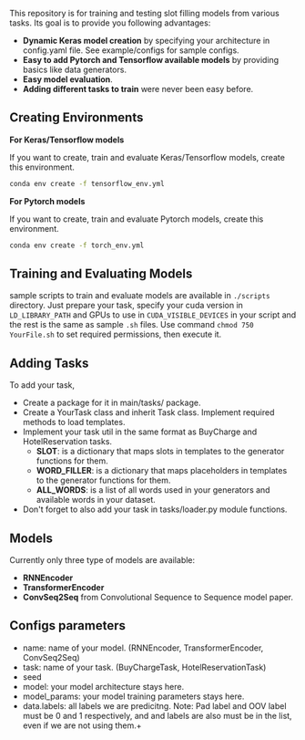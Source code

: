 This repository is for training and testing slot filling models from various tasks.
Its goal is to provide you following advantages:
- **Dynamic Keras model creation** by specifying your architecture in config.yaml file. See example/configs for sample configs.
- **Easy to add Pytorch and Tensorflow available models** by providing basics like data generators.
- **Easy model evaluation**.
- **Adding different tasks to train** were never been easy before.

## Creating Environments

**For Keras/Tensorflow models**

If you want to create, train and evaluate Keras/Tensorflow models, create this environment.

```bash
conda env create -f tensorflow_env.yml
```


**For Pytorch models**

If you want to create, train and evaluate Pytorch models, create this environment.

```bash
conda env create -f torch_env.yml
```

## Training and Evaluating Models

sample scripts to train and evaluate models are available in `./scripts` directory.
Just prepare your task, specify your cuda version in `LD_LIBRARY_PATH` and GPUs to use in `CUDA_VISIBLE_DEVICES` in your script and the rest is the same as sample `.sh` files. 
Use command `chmod 750 YourFile.sh` to set required permissions, then execute it. 

## Adding Tasks
To add your task, 
- Create a package for it in main/tasks/ package.
- Create a YourTask class and inherit Task class. Implement required methods to load templates.
- Implement your task util in the same format as BuyCharge and HotelReservation tasks.
  - **SLOT**: is a dictionary that maps slots in templates to the generator functions for them.
  - **WORD_FILLER**: is a dictionary that maps placeholders in templates to the generator functions for them.
  - **ALL_WORDS**: is a list of all words used in your generators and available words in your dataset.
- Don't forget to also add your task in tasks/loader.py module functions.

## Models
Currently only three type of models are available:
- **RNNEncoder**
- **TransformerEncoder**
- **ConvSeq2Seq** from Convolutional Sequence to Sequence model paper.

## Configs parameters
- name: name of your model. (RNNEncoder, TransformerEncoder, ConvSeq2Seq)
- task: name of your task. (BuyChargeTask, HotelReservationTask)
- seed
- model: your model architecture stays here.
- model_params: your model training parameters stays here.
- data.labels: all labels we are predicitng. 
  Note: Pad label and OOV label must be 0 and 1 respectively, and <sos> and <eos> labels are also must be in the list, even if we are not using them.+
